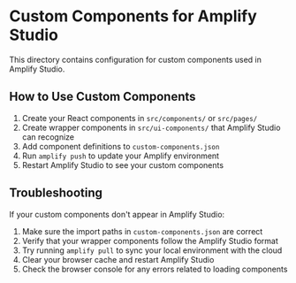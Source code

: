 # Custom Components for Amplify Studio

This directory contains configuration for custom components used in Amplify Studio.

## How to Use Custom Components

1. Create your React components in `src/components/` or `src/pages/`
2. Create wrapper components in `src/ui-components/` that Amplify Studio can recognize
3. Add component definitions to `custom-components.json`
4. Run `amplify push` to update your Amplify environment
5. Restart Amplify Studio to see your custom components

## Troubleshooting

If your custom components don't appear in Amplify Studio:

1. Make sure the import paths in `custom-components.json` are correct
2. Verify that your wrapper components follow the Amplify Studio format
3. Try running `amplify pull` to sync your local environment with the cloud
4. Clear your browser cache and restart Amplify Studio
5. Check the browser console for any errors related to loading components